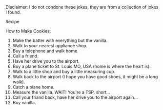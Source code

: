 Disclaimer: I do not condone these jokes, they are from a collection of jokes I found.

Recipe

How to Make Cookies: 
1. Make the batter with everything but the vanilla. 
2. Walk to your nearest appliance shop. 
3. Buy a telephone and walk home. 
4. Call a friend. 
5. Have her drive you to the airport. 
6. Buy a plane ticket to St. Louis MO, USA (home is where the heart is).
7. Walk to a little shop and buy a little measuring cup.
8. Walk back to the airport (I hope you have good shoes, it might be a long walk).
9. Catch a plane home. 
10. Measure the vanilla. 
WAIT! You're a TSP. short... 
11. Call your friand back, have her drive you to the airport again...
12. Buy vanilla.

